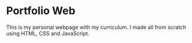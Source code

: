 # Portfolio Web
 This is my personal webpage with my curriculum.
 I made all from scratch using HTML, CSS and JavaScript.
